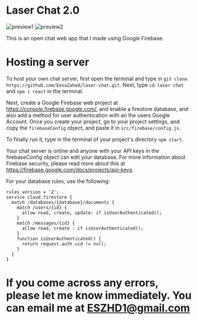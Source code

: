 # Laser Chat 2.0

![preview1](https://user-images.githubusercontent.com/97064249/165634136-f3b4b5b7-f149-4510-9794-8ba76b4c09fe.png)
![preview2](https://user-images.githubusercontent.com/97064249/165634139-60734209-bf49-4a57-8f1e-84195c7c09cc.png)

This is an open chat web app that I made using Google Firebase.

# Hosting a server

To host your own chat server, first open the terminal and type in `git clone https://github.com/EesaZahed/laser-chat.git`. Next, type `cd laser-chat` and `npm i react` in the terminal.

Next, create a Google Firebase web project at https://console.firebase.google.com/, and enable a firestore database, and also add a method for user authentication with an the users Google Account. Once you create your project, go to your project settings, and copy the `firebaseConfig` object, and paste it in `src/firebase/config.js`.

To finally run it, type in the terminal of your project's directory `npm start`.

Your chat server is online and anyone with your API keys in the firebaseConfig object can edit your database. For more information about Firebase security, please read more about this at https://firebase.google.com/docs/projects/api-keys.

For your database rules, use the following:

```
rules_version = '2';
service cloud.firestore {
  match /databases/{database}/documents {
    match /users/{id} {
      allow read, create, update: if isUserAuthenticated();
    }
    match /messages/{id} {
      allow read, create : if isUserAuthenticated();
    }
    function isUserAuthenticated() {
      return request.auth.uid != null;
    }
  }
}
```

# If you come across any errors, please let me know immediately. You can email me at ESZHD1@gmail.com

